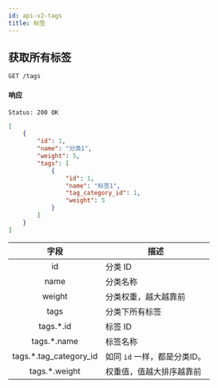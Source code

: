 ```yaml
---
id: api-v2-tags
title: 标签
---
```


## 获取所有标签

```
GET /tags
```

#### 响应

```
Status: 200 OK
```
```json
[
    {
        "id": 1,
        "name": "分类1",
        "weight": 5,
        "tags": [
            {
                "id": 1,
                "name": "标签1",
                "tag_category_id": 1,
                "weight": 5
            }
        ]
    }
]
```

| 字段 | 描述 |
|:----:|----|
| id | 分类 ID |
| name | 分类名称 |
| weight | 分类权重，越大越靠前 |
| tags | 分类下所有标签 |
| tags.*.id | 标签 ID |
| tags.*.name | 标签名称 |
| tags.*.tag_category_id | 如同 `id` 一样，都是分类ID。|
| tags.*.weight | 权重值，值越大排序越靠前 |
